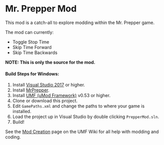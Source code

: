 # Mr. Prepper Mod

This mod is a catch-all to explore modding within the Mr. Prepper game.

The mod can currently:
- Toggle Stop Time
- Skip Time Forward
- Skip Time Backwards


**NOTE: This is only the source for the mod.**

#### Build Steps for Windows:
1. Install [Visual Studio 2017](https://visualstudio.microsoft.com/downloads/) or higher.
2. Install [MrPrepper](https://store.steampowered.com/app/761830/Mr_Prepper/).
3. Install [UMF (uMod Framework)](https://umodframework.com/download.html) v0.53 or higher.
4. Clone or download this project.
5. Edit `GamePaths.xml` and change the paths to where your game is installed.
6. Load the project up in Visual Studio by double clicking `PrepperMod.sln`.
7. Build!

See the [Mod Creation](https://umodframework.com/wiki/modcreation) page on the UMF Wiki for all help with modding and coding.

